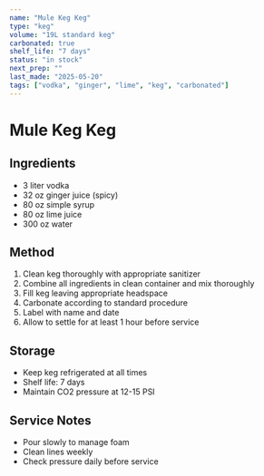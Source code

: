 ```yaml
---
name: "Mule Keg Keg"
type: "keg"
volume: "19L standard keg"
carbonated: true
shelf_life: "7 days"
status: "in stock"
next_prep: ""
last_made: "2025-05-20"
tags: ["vodka", "ginger", "lime", "keg", "carbonated"]
---
```


# Mule Keg Keg

## Ingredients
- 3 liter vodka
- 32 oz ginger juice (spicy)
- 80 oz simple syrup
- 80 oz lime juice
- 300 oz water

## Method
1. Clean keg thoroughly with appropriate sanitizer
2. Combine all ingredients in clean container and mix thoroughly
3. Fill keg leaving appropriate headspace
4. Carbonate according to standard procedure
5. Label with name and date
6. Allow to settle for at least 1 hour before service

## Storage
- Keep keg refrigerated at all times
- Shelf life: 7 days
- Maintain CO2 pressure at 12-15 PSI

## Service Notes
- Pour slowly to manage foam
- Clean lines weekly
- Check pressure daily before service
